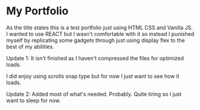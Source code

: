 # My Portfolio

As the title states this is a test portfolio just using HTML CSS and Vanilla JS. 
I wanted to use REACT but I wasn't comfortable with it so instead I punished myself 
by replicating some gadgets through just using display flex to the best of my abilities.


Update 1: 
It isn't finished as I haven't compressed the files for optimized loads.

I did enjoy using scrolls snap type but for now I just want to see how it loads.

Update 2:
Added most of what's needed. Probably. Quite tiring so I just want to sleep for now.
